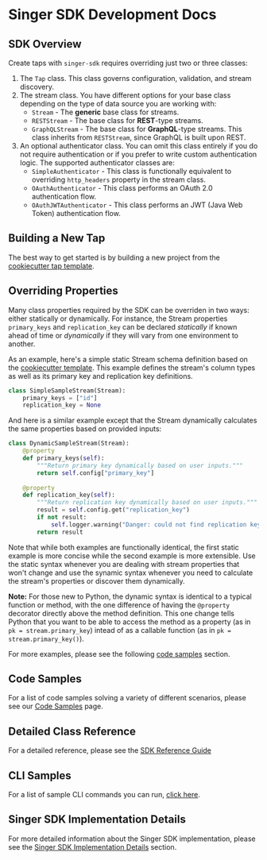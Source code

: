 # Singer SDK Development Docs

## SDK Overview

Create taps with `singer-sdk` requires overriding just two or three classes:

1. The `Tap` class. This class governs configuration, validation,
   and stream discovery.
2. The stream class. You have different options for your base class depending on the type
   of data source you are working with:
    - `Stream` - The **generic** base class for streams.
    - `RESTStream` - The base class for **REST**-type streams.
    - `GraphQLStream` - The base class for **GraphQL**-type streams. This class inherits
      from `RESTStream`, since GraphQL is built upon REST.
3. An optional authenticator class. You can omit this class entirely if you do not require authentication or if you prefer to write custom authentication logic. The supported authenticator classes are:
    - `SimpleAuthenticator` - This class is functionally equivalent to overriding
      `http_headers` property in the stream class.
    - `OAuthAuthenticator` - This class performs an OAuth 2.0 authentication flow.
    - `OAuthJWTAuthenticator` - This class performs an JWT (Java Web Token) authentication
       flow.

## Building a New Tap

The best way to get started is by building a new project from the
[cookiecutter tap template](../cookiecutter/tap-template).

## Overriding Properties

Many class properties required by the SDK can be overriden in two ways: either statically or
dynamically. For instance, the Stream properties `primary_keys` and `replication_key` can be
declared _statically_ if known ahead of time or _dynamically_ if they will vary from
one environment to another.

As an example, here's a simple static Stream schema definition based on the 
[cookiecutter template](../cookiecutter/tap-template/). This example defines the
stream's column types as well as its primary key and replication key definitions.

```python
class SimpleSampleStream(Stream):
    primary_keys = ["id"]
    replication_key = None
```

And here is a similar example except that the Stream dynamically calculates the
same properties based on provided inputs:

```python
class DynamicSampleStream(Stream):
    @property
    def primary_keys(self):
        """Return primary key dynamically based on user inputs."""
        return self.config["primary_key"]
    
    @property
    def replication_key(self):
        """Return replication key dynamically based on user inputs."""
        result = self.config.get("replication_key")
        if not result:
            self.logger.warning("Danger: could not find replication key!")
        return result
```

Note that while both examples are functionally identical, the first static example is more concise
while the second example is more extensible. Use the static syntax whenever you are dealing with
stream properties that won't change and use the synamic syntax whenever you need to calculate 
the stream's properties or discover them dynamically.

**Note:** For those new to Python, the dynamic syntax is identical to a typical function or method, with the one difference of having the `@property` decorator directly above the method definition. This one change tells Python that you want to be able to access the method as a property (as in `pk = stream.primary_key`) intead of as a callable function (as in `pk = stream.primary_key()`).

For more examples, please see the following [code samples](#code-samples) section.

## Code Samples

For a list of code samples solving a variety of different scenarios, please see our [Code Samples](./code_samples.md) page.

## Detailed Class Reference

For a detailed reference, please see the [SDK Reference Guide](./reference.md)

## CLI Samples

For a list of sample CLI commands you can run, [click here](./cli_commands.md).

## Singer SDK Implementation Details

For more detailed information about the Singer SDK implementation, please see the 
[Singer SDK Implementation Details](./implementation/README.md) section.
